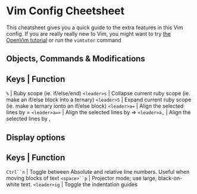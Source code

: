 Vim Config Cheetsheet
============================

This cheatsheet gives you a quick guide to the extra features in this Vim config.
If you are really really new to Vim, you might want to try [the OpenVim tutorial](http://www.openvim.com/tutorial.html)
or run the `vimtutor` command

Objects, Commands & Modifications
---------------------------------

Keys                | Function
--------------------------------------------------------------------------------------------
  `%`               | Ruby scope (ie. if/else/end)
  `<leader>s`       | Collapse current ruby scope (ie. make an if/else block into a ternary)
  `<leader>S`       | Expand current ruby scope (ie. make a ternary ionto an if/else block)
  `<leader>a=`      | Align the selected lines by =
  `<leader>a=>`     | Align the selected lines by =>
  `<leader>a,`      | Align the selected lines by ,


Display options
---------------

Keys                | Function
----------------------------------------------------------------------------------------------------------
  `Ctrl``n`         | Toggle between Absolute and relative line numbers. Useful when moving blocks of text
  `<space>``p`      | Projector mode; use large, black-on-white text.
  `<leader>ig`      | Toggle the indentation guides

